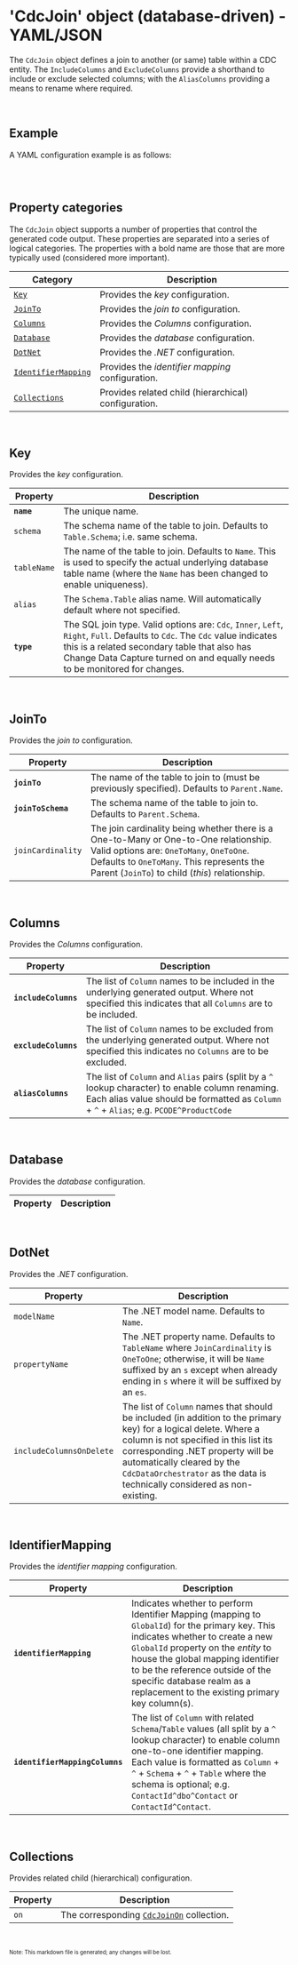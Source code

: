 # 'CdcJoin' object (database-driven) - YAML/JSON

The `CdcJoin` object defines a join to another (or same) table within a CDC entity.  The `IncludeColumns` and `ExcludeColumns` provide a shorthand to include or exclude selected columns; with the `AliasColumns` providing a means to rename where required.

<br/>

## Example

A YAML configuration example is as follows:
``` yaml
```

<br/>

## Property categories
The `CdcJoin` object supports a number of properties that control the generated code output. These properties are separated into a series of logical categories. The properties with a bold name are those that are more typically used (considered more important).

Category | Description
-|-
[`Key`](#Key) | Provides the _key_ configuration.
[`JoinTo`](#JoinTo) | Provides the _join to_ configuration.
[`Columns`](#Columns) | Provides the _Columns_ configuration.
[`Database`](#Database) | Provides the _database_ configuration.
[`DotNet`](#DotNet) | Provides the _.NET_ configuration.
[`IdentifierMapping`](#IdentifierMapping) | Provides the _identifier mapping_ configuration.
[`Collections`](#Collections) | Provides related child (hierarchical) configuration.

<br/>

## Key
Provides the _key_ configuration.

Property | Description
-|-
**`name`** | The unique name.
`schema` | The schema name of the table to join. Defaults to `Table.Schema`; i.e. same schema.
`tableName` | The name of the table to join. Defaults to `Name`. This is used to specify the actual underlying database table name (where the `Name` has been changed to enable uniqueness).
`alias` | The `Schema.Table` alias name. Will automatically default where not specified.
**`type`** | The SQL join type. Valid options are: `Cdc`, `Inner`, `Left`, `Right`, `Full`. Defaults to `Cdc`. The `Cdc` value indicates this is a related secondary table that also has Change Data Capture turned on and equally needs to be monitored for changes.

<br/>

## JoinTo
Provides the _join to_ configuration.

Property | Description
-|-
**`joinTo`** | The name of the table to join to (must be previously specified). Defaults to `Parent.Name`.
**`joinToSchema`** | The schema name of the table to join to. Defaults to `Parent.Schema`.
`joinCardinality` | The join cardinality being whether there is a One-to-Many or One-to-One relationship. Valid options are: `OneToMany`, `OneToOne`. Defaults to `OneToMany`. This represents the Parent (`JoinTo`) to child (_this_) relationship.

<br/>

## Columns
Provides the _Columns_ configuration.

Property | Description
-|-
**`includeColumns`** | The list of `Column` names to be included in the underlying generated output. Where not specified this indicates that all `Columns` are to be included.
**`excludeColumns`** | The list of `Column` names to be excluded from the underlying generated output. Where not specified this indicates no `Columns` are to be excluded.
**`aliasColumns`** | The list of `Column` and `Alias` pairs (split by a `^` lookup character) to enable column renaming. Each alias value should be formatted as `Column` + `^` + `Alias`; e.g. `PCODE^ProductCode`

<br/>

## Database
Provides the _database_ configuration.

Property | Description
-|-

<br/>

## DotNet
Provides the _.NET_ configuration.

Property | Description
-|-
`modelName` | The .NET model name. Defaults to `Name`.
`propertyName` | The .NET property name. Defaults to `TableName` where `JoinCardinality` is `OneToOne`; otherwise, it will be `Name` suffixed by an `s` except when already ending in `s` where it will be suffixed by an `es`.
`includeColumnsOnDelete` | The list of `Column` names that should be included (in addition to the primary key) for a logical delete. Where a column is not specified in this list its corresponding .NET property will be automatically cleared by the `CdcDataOrchestrator` as the data is technically considered as non-existing.

<br/>

## IdentifierMapping
Provides the _identifier mapping_ configuration.

Property | Description
-|-
**`identifierMapping`** | Indicates whether to perform Identifier Mapping (mapping to `GlobalId`) for the primary key. This indicates whether to create a new `GlobalId` property on the _entity_ to house the global mapping identifier to be the reference outside of the specific database realm as a replacement to the existing primary key column(s).
**`identifierMappingColumns`** | The list of `Column` with related `Schema`/`Table` values (all split by a `^` lookup character) to enable column one-to-one identifier mapping. Each value is formatted as `Column` + `^` + `Schema` + `^` + `Table` where the schema is optional; e.g. `ContactId^dbo^Contact` or `ContactId^Contact`.

<br/>

## Collections
Provides related child (hierarchical) configuration.

Property | Description
-|-
`on` | The corresponding [`CdcJoinOn`](Database-CdcJoinOn-Config.md) collection.

<br/>

<sub><sup>Note: This markdown file is generated; any changes will be lost.</sup></sub>
